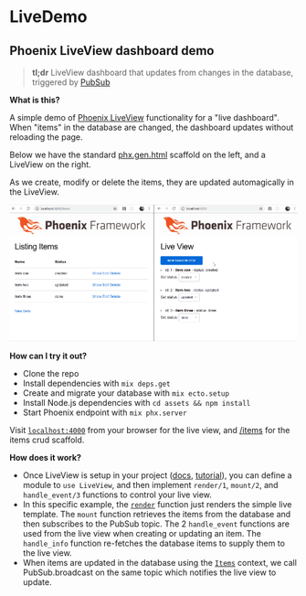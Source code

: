 # LiveDemo

## Phoenix LiveView dashboard demo

> **tl;dr** LiveView dashboard that updates from changes in the database, triggered by [PubSub](https://hexdocs.pm/phoenix/1.1.0/Phoenix.PubSub.html#functions)

**What is this?**

A simple demo of [Phoenix LiveView](https://github.com/phoenixframework/phoenix_live_view) functionality for a "live dashboard". When "items" in the database are changed, the dashboard updates without reloading the page.

Below we have the standard [phx.gen.html](https://hexdocs.pm/phoenix/Mix.Tasks.Phx.Gen.Html.html) scaffold on the left, and a LiveView on the right.

As we create, modify or delete the items, they are updated automagically in the LiveView.

![demo](assets/static/images/demo.gif)

**How can I try it out?**

- Clone the repo
- Install dependencies with `mix deps.get`
- Create and migrate your database with `mix ecto.setup`
- Install Node.js dependencies with `cd assets && npm install`
- Start Phoenix endpoint with `mix phx.server`

Visit [`localhost:4000`](http://localhost:4000) from your browser for the live view, and [/items](http://localhost:4000/items) for the items crud scaffold.

**How does it work?**

- Once LiveView is setup in your project ([docs](https://github.com/phoenixframework/phoenix_live_view/blob/master/lib/phoenix_live_view.ex), [tutorial](https://elixirschool.com/blog/phoenix-live-view/#getting-started)), you can define a module to `use LiveView`, and then implement `render/1`, `mount/2`, and `handle_event/3` functions to control your live view.
- In this specific example, the [`render`](lib/live_demo_web/live/live_view.ex) function just renders the simple live template. The `mount` function retrieves the items from the database and then subscribes to the PubSub topic. The 2 `handle_event` functions are used from the live view when creating or updating an item. The `handle_info` function re-fetches the database items to supply them to the live view.
- When items are updated in the database using the [`Items`](lib/live_demo/items.ex) context, we call PubSub.broadcast on the same topic which notifies the live view to update.
